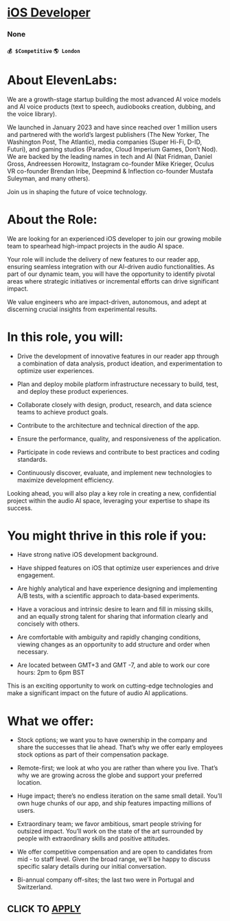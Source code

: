 # [iOS Developer](https://www.remotewlb.com/apply/ios-developer-117949)  
### None  
#### `💰 $Competitive` `🌎 London`  

# **About ElevenLabs:**

We are a growth-stage startup building the most advanced AI voice models and AI voice products (text to speech, audiobooks creation, dubbing, and the voice library).

We launched in January 2023 and have since reached over 1 million users and partnered with the world’s largest publishers (The New Yorker, The Washington Post, The Atlantic), media companies (Super Hi-Fi, D-ID, Futuri), and gaming studios (Paradox, Cloud Imperium Games, Don’t Nod). We are backed by the leading names in tech and AI (Nat Fridman, Daniel Gross, Andreessen Horowitz, Instagram co-founder Mike Krieger, Oculus VR co-founder Brendan Iribe, Deepmind & Inflection co-founder Mustafa Suleyman, and many others).

Join us in shaping the future of voice technology.

#  **About the Role:**

We are looking for an experienced iOS developer to join our growing mobile team to spearhead high-impact projects in the audio AI space.

Your role will include the delivery of new features to our reader app, ensuring seamless integration with our AI-driven audio functionalities. As part of our dynamic team, you will have the opportunity to identify pivotal areas where strategic initiatives or incremental efforts can drive significant impact.

We value engineers who are impact-driven, autonomous, and adept at discerning crucial insights from experimental results.

#  **In this role, you will:**

  * Drive the development of innovative features in our reader app through a combination of data analysis, product ideation, and experimentation to optimize user experiences.

  * Plan and deploy mobile platform infrastructure necessary to build, test, and deploy these product experiences.

  * Collaborate closely with design, product, research, and data science teams to achieve product goals.

  * Contribute to the architecture and technical direction of the app.

  * Ensure the performance, quality, and responsiveness of the application.

  * Participate in code reviews and contribute to best practices and coding standards.

  * Continuously discover, evaluate, and implement new technologies to maximize development efficiency.

Looking ahead, you will also play a key role in creating a new, confidential project within the audio AI space, leveraging your expertise to shape its success.

#  **You might thrive in this role if you:**

  * Have strong native iOS development background.

  * Have shipped features on iOS that optimize user experiences and drive engagement.

  * Are highly analytical and have experience designing and implementing A/B tests, with a scientific approach to data-based experiments.

  * Have a voracious and intrinsic desire to learn and fill in missing skills, and an equally strong talent for sharing that information clearly and concisely with others.

  * Are comfortable with ambiguity and rapidly changing conditions, viewing changes as an opportunity to add structure and order when necessary.

  * Are located between GMT+3 and GMT -7, and able to work our core hours: 2pm to 6pm BST

This is an exciting opportunity to work on cutting-edge technologies and make a significant impact on the future of audio AI applications.

#  **What we offer:**

  * Stock options; we want you to have ownership in the company and share the successes that lie ahead. That’s why we offer early employees stock options as part of their compensation package.

  * Remote-first; we look at who you are rather than where you live. That’s why we are growing across the globe and support your preferred location.

  * Huge impact; there’s no endless iteration on the same small detail. You’ll own huge chunks of our app, and ship features impacting millions of users.

  * Extraordinary team; we favor ambitious, smart people striving for outsized impact. You’ll work on the state of the art surrounded by people with extraordinary skills and positive attitudes.

  * We offer competitive compensation and are open to candidates from mid - to staff level. Given the broad range, we'll be happy to discuss specific salary details during our initial conversation.

  * Bi-annual company off-sites; the last two were in Portugal and Switzerland.

  
## CLICK TO [APPLY](https://www.remotewlb.com/apply/ios-developer-117949)

